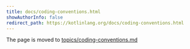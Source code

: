 ```yaml
---
title: docs/coding-conventions.html
showAuthorInfo: false
redirect_path: https://kotlinlang.org/docs/coding-conventions.html
---
```


The page is moved to [topics/coding-conventions.md](docs/topics/coding-conventions.md)
